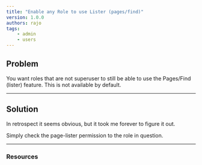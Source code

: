 ```yaml
---
title: "Enable any Role to use Lister (pages/find)"
version: 1.0.0
authors: rajo
tags:
    - admin
    - users
---
```


## Problem

You want roles that are not superuser to still be able to use the Pages/Find (lister) feature. This is not available by default.

---

## Solution

In retrospect it seems obvious, but it took me forever to figure it out.

Simply check the page-lister permission to the role in question.

---

### Resources

